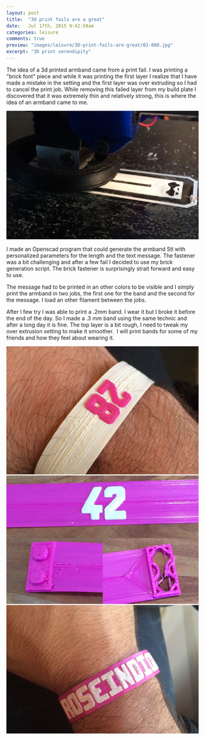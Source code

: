```yaml
---
layout: post
title:  "3d print fails are a great"
date: 	Jul 17th, 2015 9:42:59am
categories: leisure
comments: true
preview: "images/leisure/3D-print-fails-are-great/01-800.jpg"
excerpt: "3D print serendipity"
---
```




The idea of a 3d printed armband came from a print fail. I was printing a "brick font" piece and while it was printing the first layer I realize that I have made a mistake in the setting and the first layer was over extruding so I had to cancel the print job. While removing this failed layer from my build plate I discovered that it was extremely thin and relatively strong, this is where the idea of an armband came to me. 

![3D print fail](/images/leisure/3D-print-fails-are-great/02.jpg)

I made an Openscad program that could generate the armband Stl with personalized parameters for the length and the text message. The fastener was a bit challenging and after a few fail I decided to use my brick generation script. The brick fastener is surprisingly strait forward and easy to use.  

The message had to be printed in an other colors to be visible and I simply print the armband in two jobs, the first one for the band and the second for the message. I load an other filament between the jobs. 

After I few try I was able to print a .2mm band. I wear it but I broke it before the end of the day. So I made a .3 mm band using the same technic and after a long day it is fine. 
The top layer is a bit rough, I need to tweak my over extrusion setting to make it smoother. 
I will print bands for some of my friends and how they feel about wearing it.


![3D print fail](/images/leisure/3D-print-fails-are-great/03.jpg)
![3D print fail](/images/leisure/3D-print-fails-are-great/04.jpg)
![3D print fail](/images/leisure/3D-print-fails-are-great/05.jpg)
